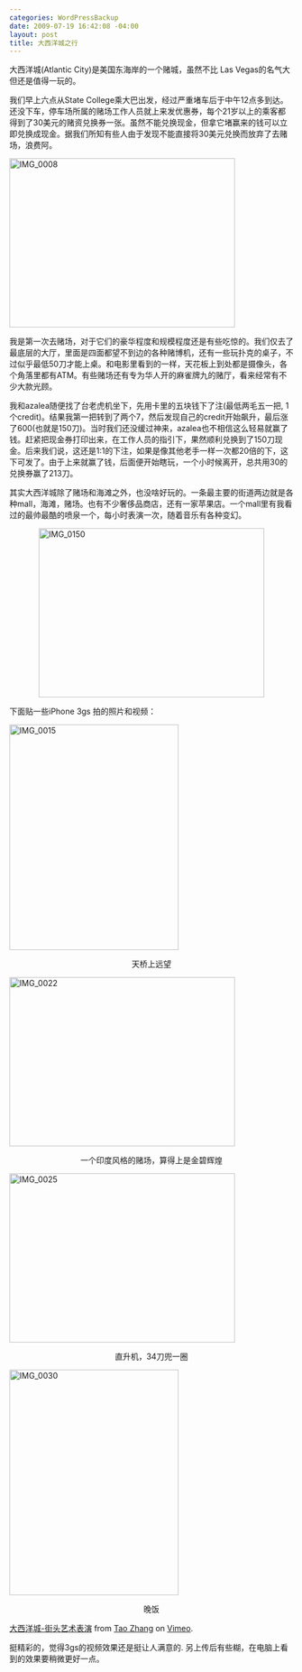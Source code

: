 ```yaml
--- 
categories: WordPressBackup
date: 2009-07-19 16:42:08 -04:00
layout: post
title: 大西洋城之行
---
```

大西洋城(Atlantic City)是美国东海岸的一个赌城，虽然不比 Las Vegas的名气大但还是值得一玩的。

<!--more-->

我们早上六点从State College乘大巴出发，经过严重堵车后于中午12点多到达。还没下车，停车场所属的赌场工作人员就上来发优惠券，每个21岁以上的乘客都得到了30美元的赌资兑换券一张。虽然不能兑换现金，但拿它堵赢来的钱可以立即兑换成现金。据我们所知有些人由于发现不能直接将30美元兑换而放弃了去赌场，浪费阿。

<a href="http://ztnote.files.wordpress.com/2009/07/img_0008.jpg"><img class="aligncenter size-medium wp-image-2102" title="IMG_0008" src="http://ztnote.files.wordpress.com/2009/07/img_0008.jpg?w=400" alt="IMG_0008" width="400" height="300" /></a>

我是第一次去赌场，对于它们的豪华程度和规模程度还是有些吃惊的。我们仅去了最底层的大厅，里面是四面都望不到边的各种赌博机，还有一些玩扑克的桌子，不过似乎最低50刀才能上桌。和电影里看到的一样，天花板上到处都是摄像头，各个角落里都有ATM。有些赌场还有专为华人开的麻雀牌九的赌厅，看来经常有不少大款光顾。

我和azalea随便找了台老虎机坐下，先用卡里的五块钱下了注(最低两毛五一把, 1个credit)。结果我第一把转到了两个7，然后发现自己的credit开始飙升，最后涨了600(也就是150刀)。当时我们还没缓过神来，azalea也不相信这么轻易就赢了钱。赶紧把现金券打印出来，在工作人员的指引下，果然顺利兑换到了150刀现金。后来我们说，这还是1:1的下注，如果是像其他老手一样一次都20倍的下，这下可发了。由于上来就赢了钱，后面便开始瞎玩，一个小时候离开，总共用30的兑换券赢了213刀。

其实大西洋城除了赌场和海滩之外，也没啥好玩的。一条最主要的街道两边就是各种mall，海滩，赌场。也有不少奢侈品商店，还有一家苹果店。一个mall里有我看过的最帅最酷的喷泉一个，每小时表演一次，随着音乐有各种变幻。

<img style="display:block;margin-left:auto;margin-right:auto;border:0 initial initial;" title="IMG_0150" src="http://ztnote.files.wordpress.com/2009/07/img_0150.jpg?w=400" alt="IMG_0150" width="400" height="300" />

下面贴一些iPhone 3gs 拍的照片和视频：

<a href="http://ztnote.files.wordpress.com/2009/07/img_0015.jpg">
<img class="aligncenter size-medium wp-image-2104" title="IMG_0015" src="http://ztnote.files.wordpress.com/2009/07/img_0015.jpg?w=300" alt="IMG_0015" width="300" height="400" /></a>
<p style="text-align:center;">天桥上远望</p>

<a href="http://ztnote.files.wordpress.com/2009/07/img_0022.jpg"><img class="aligncenter size-medium wp-image-2105" title="IMG_0022" src="http://ztnote.files.wordpress.com/2009/07/img_0022.jpg?w=400" alt="IMG_0022" width="400" height="300" /></a>
<p style="text-align:center;">一个印度风格的赌场，算得上是金碧辉煌</p>

<a href="http://ztnote.files.wordpress.com/2009/07/img_0025.jpg"><img class="aligncenter size-medium wp-image-2106" title="IMG_0025" src="http://ztnote.files.wordpress.com/2009/07/img_0025.jpg?w=400" alt="IMG_0025" width="400" height="300" /></a>
<p style="text-align:center;">直升机，34刀兜一圈</p>

<a href="http://ztnote.files.wordpress.com/2009/07/img_0030.jpg"><img class="aligncenter size-medium wp-image-2107" title="IMG_0030" src="http://ztnote.files.wordpress.com/2009/07/img_0030.jpg?w=300" alt="IMG_0030" width="300" height="400" /></a>
<p style="text-align:center;">晚饭</p>

<p><a href="http://vimeo.com/5667499">大西洋城-街头艺术表演</a> from <a href="http://vimeo.com/tzh">Tao Zhang</a> on <a href="http://vimeo.com">Vimeo</a>.</p><p>挺精彩的，觉得3gs的视频效果还是挺让人满意的. 另上传后有些糊，在电脑上看到的效果要稍微更好一点。</p>
